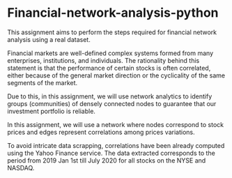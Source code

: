 # Financial-network-analysis-python
This assignment aims to perform the steps required for financial network analysis using a real dataset.

Financial markets are well-defined complex systems formed from many enterprises, institutions, and individuals. The rationality behind this statement is that the performance of certain stocks is often correlated, either because of the general market direction or the cyclicality of the same segments of the market. 

Due to this, in this assignment, we will use network analytics to identify groups (communities) of densely connected nodes to guarantee that our investment portfolio is reliable. 

In this assignment, we will use a network where nodes correspond to stock prices and edges represent correlations among prices variations. 

To avoid intricate data scrapping, correlations have been already computed using the Yahoo Finance service. The data extracted corresponds to the period from 2019 Jan 1st till July 2020 for all stocks on the NYSE and NASDAQ.
